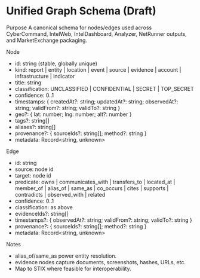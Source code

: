 # Unified Graph Schema (Draft)

Purpose
A canonical schema for nodes/edges used across CyberCommand, IntelWeb, IntelDashboard, Analyzer, NetRunner outputs, and MarketExchange packaging.

Node
- id: string (stable, globally unique)
- kind: report | entity | location | event | source | evidence | account | infrastructure | indicator
- title: string
- classification: UNCLASSIFIED | CONFIDENTIAL | SECRET | TOP_SECRET
- confidence: 0..1
- timestamps: { createdAt?: string; updatedAt?: string; observedAt?: string; validFrom?: string; validTo?: string }
- geo?: { lat: number; lng: number; alt?: number }
- tags?: string[]
- aliases?: string[]
- provenance?: { sourceIds?: string[]; method?: string }
- metadata: Record<string, unknown>

Edge
- id: string
- source: node id
- target: node id
- predicate: owns | communicates_with | transfers_to | located_at | member_of | alias_of | same_as | co_occurs | cites | supports | contradicts | observed_with | related
- confidence: 0..1
- classification: as above
- evidenceIds?: string[]
- timestamps?: { observedAt?: string; validFrom?: string; validTo?: string }
- provenance?: { sourceIds?: string[]; method?: string }
- metadata: Record<string, unknown>

Notes
- alias_of/same_as power entity resolution.
- evidence nodes capture documents, screenshots, hashes, URLs, etc.
- Map to STIX where feasible for interoperability.
